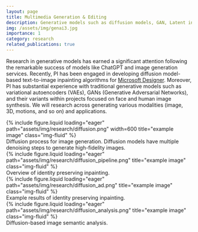 ```yaml
---
layout: page
title: Multimedia Generation & Editing
description: Generative models such as diffusion models, GAN, Latent inversion, inpainting
img: /assets/img/genai3.jpg
importance: 1
category: research
related_publications: true
---
```


Research in generative models has earned a significant attention following the remarkable success of models like ChatGPT and image generation services. Recently, PI has been engaged in developing diffusion model-based text-to-image inpainting algorithms for <a href='https://designer.microsoft.com/'>Microsoft Designer</a>.
Moreover, PI has substantial experience with traditional generative models such as variational autoencoders (VAEs), GANs (Generative Adversarial Networks), and their variants within projects focused on face and human image synthesis.
We will research across generating various modalities (image, 3D, motions, and so on) and applications.

<div class="row">
    <div class="col-sm mt-3 mt-md-0">
        {% include figure.liquid loading="eager" path="assets/img/research/diffusion.png" width=600 title="example image" class="img-fluid" %}
    </div>
</div>
<div class="caption">
    Diffusion process for image generation. Diffusion models have multiple denoising steps to generate high-fidelity images.
</div>

<div class="row">
    <div class="col-sm mt-3 mt-md-0">
        {% include figure.liquid loading="eager" path="assets/img/research/diffusion_pipeline.png" title="example image" class="img-fluid" %}
    </div>
</div>
<div class="caption">
    Overview of identity preserving inpainting.
</div>

<div class="row">
    <div class="col-sm mt-3 mt-md-0">
        {% include figure.liquid loading="eager" path="assets/img/research/diffusion_ad.png" title="example image" class="img-fluid" %}
    </div>
</div>
<div class="caption">
    Example results of identity preserving inpainting.
</div>


<div class="row">
    <div class="col-sm mt-3 mt-md-0">
        {% include figure.liquid loading="eager" path="assets/img/research/diffusion_analysis.png" title="example image" class="img-fluid" %}
    </div>
</div>
<div class="caption">
    Diffusion-based image semantic analysis.
</div>
